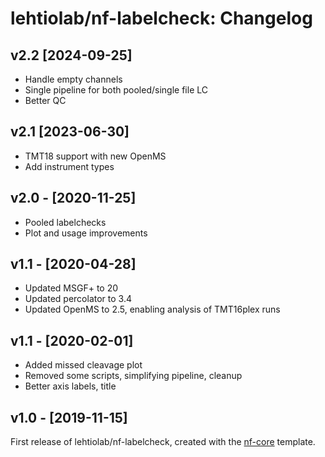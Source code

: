 # lehtiolab/nf-labelcheck: Changelog

## v2.2 [2024-09-25]
- Handle empty channels
- Single pipeline for both pooled/single file LC
- Better QC

## v2.1 [2023-06-30]
- TMT18 support with new OpenMS
- Add instrument types

## v2.0 - [2020-11-25]
- Pooled labelchecks
- Plot and usage improvements

## v1.1 - [2020-04-28]
- Updated MSGF+ to 20
- Updated percolator to 3.4
- Updated OpenMS to 2.5, enabling analysis of TMT16plex runs

## v1.1 - [2020-02-01]
- Added missed cleavage plot
- Removed some scripts, simplifying pipeline, cleanup
- Better axis labels, title

## v1.0 - [2019-11-15]
First release of lehtiolab/nf-labelcheck, created with the [nf-core](http://nf-co.re/) template.
